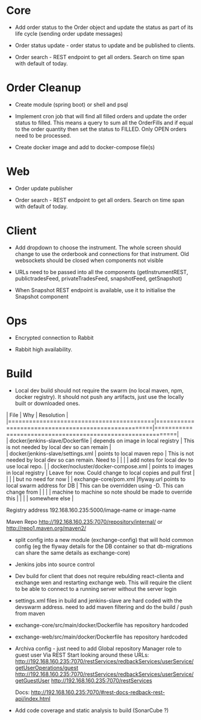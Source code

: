 

# Core
         
* Add order status to the Order object and update the status as part of its life cycle (sending order update messages)

* Order status update - order status to update and be published to clients.

* Order search - REST endpoint to get all orders. Search on time span with default of today.

# Order Cleanup

* Create module (spring boot) or shell and psql

* Implement cron job that will find all filled orders and update the order status to filled. This means a query to sum all the OrderFills and if equal to 
the order quantity then set the status to FILLED. Only OPEN orders need to be processed.

* Create docker image and add to docker-compose file(s)

# Web

* Order update publisher

* Order search - REST endpoint to get all orders. Search on time span with default of today.

# Client

* Add dropdown to choose the instrument. The whole screen should change to use the orderbook and 
connections for that instrument. Old websockets should be closed when components not visible

* URLs need to be passed into all the components (getInstrumentREST, publictradesFeed, privateTradesFeed, snapshotFeed, getSnapshot)

* When Snapshot REST endpoint is available, use it to initialise the Snapshot component

# Ops

* Encrypted connection to Rabbit

* Rabbit high availability.

# Build

* Local dev build should not require the swarm (no local maven, npm, docker registry). It should not push any artifacts, just use the locally built 
or downloaded ones.

| File                                     | Why                                                 | Resolution                                                 |
|==========================================|=====================================================|============================================================|                
|  docker/jenkins-slave/Dockerfile         | depends on image in local registry                  | This is not needed by local dev so can remain              |                   
|  docker/jenkins-slave/settings.xml       | points to local maven repo                          | This is not needed by local dev so can remain. Need to     |
|                                          |                                                     | add notes for local dev to use local repo.                 |
|  docker/nocluster/docker-compose.xml     | points to images in local registry                  | Leave for now. Could change to local copies and pull first |
|                                          |                                                     | but no need for now                                        |
|  exchange-core/pom.xml                   |flyway.url points to local swarm address for DB      | This can be overridden using -D. This can change from      |
|                                          |                                                     | machine to machine so note should be made to override this |
|                                          |                                                     | somewhere else                                             |
   
   
Registry address
192.168.160.235:5000/image-name
or
image-name

Maven Repo
http://192.168.160.235:7070/repository/internal/
or
http://repo1.maven.org/maven2/
   
   

* split config into a new module (exchange-config) that will hold common config (eg the flyway details for the DB container so that db-migrations can share the same details as exchange-core)

* Jenkins jobs into source control

* Dev build for client that does not require rebulding react-clienta and exchange wen and restarting exchange web.
  This will require the client to be able to connect to a running server without the server login
  
* settings.xml files in build and jenkins-slave are hard coded with the devswarm address. 
    need to add maven filtering and do the build / push from maven
    
* exchange-core/src/main/docker/Dockerfile has repository hardcoded    
    
* exchange-web/src/main/docker/Dockerfile has repository hardcoded    

* Archiva config - just need to add Global repository Manager role to guest user Via REST
Start looking around these URLs: 
    http://192.168.160.235:7070/restServices/redbackServices/userService/getUserOperations/guest
    http://192.168.160.235:7070/restServices/redbackServices/userService/getGuestUser
    http://192.168.160.235:7070/restServices
    
    Docs: http://192.168.160.235:7070/#rest-docs-redback-rest-api/index.html
    
    
* Add code coverage and static analysis to build (SonarCube ?)    
    